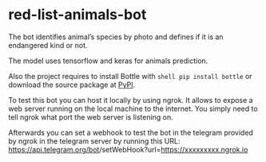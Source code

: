 # red-list-animals-bot

The bot identifies animal’s species by photo and defines if it is an endangered kind or not.

The model uses tensorflow and keras for animals prediction.

Also the project requires to install Bottle with ```shell pip install bottle``` or download the source package at [PyPI](https://pypi.org/project/bottle/).

To test this bot you can host it locally by using ngrok. It allows to expose a web server running on the local machine to the internet. You simply need to tell ngrok what port the web server is listening on.

Afterwards you can set a webhook  to test the bot in the telegram provided by ngrok in the telegram server by running this URL: https://api.telegram.org/bot<TOKEN>/setWebHook?url=https://xxxxxxxxx.ngrok.io
